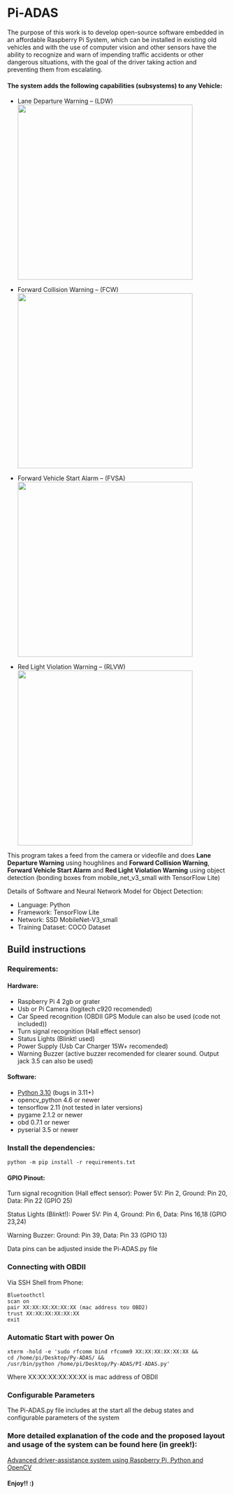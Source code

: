 # Pi-ADAS

The purpose of this work is to develop open-source software embedded in an 
affordable Raspberry Pi System, which can be installed in existing old vehicles and 
with the use of computer vision and other sensors have the ability to recognize and 
warn of impending traffic accidents or other dangerous situations, with the goal of the 
driver taking action and preventing them from escalating.

#### The system adds the following capabilities (subsystems) to any Vehicle:
- Lane Departure Warning – (LDW)
<br><img src="https://github.com/cckats/Pi-ADAS/assets/39501174/2e26c56c-768b-4f9e-a024-72def8d67f47.gif" width="400">

- Forward Collision Warning – (FCW)
<br><img src="https://github.com/cckats/Pi-ADAS/assets/39501174/b2c901f0-7d1e-497b-9936-d08c83242f9c.gif" width="400">

- Forward Vehicle Start Alarm – (FVSA)
<br><img src="https://github.com/cckats/Pi-ADAS/assets/39501174/99443364-d75b-414b-a51b-837accf11a5c" width="400">

- Red Light Violation Warning – (RLVW)
<br><img src="https://github.com/cckats/Pi-ADAS/assets/39501174/877b59c3-51b4-4a8c-91eb-b9b2fa3c750e" width="400">

This program takes a feed from the camera or videofile and does **Lane Departure Warning** using houghlines and 
**Forward Collision Warning**, **Forward Vehicle Start Alarm** and **Red Light Violation Warning** using object detection (bonding boxes from mobile_net_v3_small 
with TensorFlow Lite)

Details of Software and Neural Network Model for Object Detection:

- Language: Python
- Framework: TensorFlow Lite
- Network: SSD MobileNet-V3_small
- Training Dataset: COCO Dataset

## Build instructions

### Requirements:

#### Hardware:
- Raspberry Pi 4 2gb or grater
- Usb or Pi Camera (logitech c920 recomended)
- Car Speed recognition (OBDII GPS Module can also be used (code not included))
- Turn signal recognition (Hall effect sensor)
- Status Lights (Blinkt! used)
- Power Supply (Usb Car Charger 15W+ recomended)
- Warning Buzzer (active buzzer recomended for clearer sound. Output jack 3.5 can also be used)

#### Software:
- [Python 3.10](https://www.python.org) (bugs in 3.11+)
- opencv_python 4.6 or newer
- tensorflow 2.11 (not tested in later versions)
- pygame 2.1.2 or newer
- obd 0.7.1 or newer
- pyserial 3.5 or newer

### Install the dependencies:
```
python -m pip install -r requirements.txt 
```
#### GPIO Pinout: 

Turn signal recognition (Hall effect sensor): 
Power 5V: Pin 2, Ground: Pin 20, Data: Pin 22 (GPIO 25) 

Status Lights (Blinkt!): 
Power 5V: Pin 4, Ground: Pin 6, Data: Pins 16,18 (GPIO 23,24) 

Warning Buzzer: 
Ground: Pin 39, Data: Pin 33 (GPIO 13) 

Data pins can be adjusted inside the Pi-ADAS.py file


### Connecting with OBDII
Via SSH Shell from Phone:
```
Bluetoothctl 
scan on 
pair XX:XX:XX:XX:XX:XX (mac address του OBD2) 
trust XX:XX:XX:XX:XX:XX
exit
```

### Automatic Start with power On

```
xterm -hold -e 'sudo rfcomm bind rfcomm9 XX:XX:XX:XX:XX:XX && 
cd /home/pi/Desktop/Py-ADAS/ && 
/usr/bin/python /home/pi/Desktop/Py-ADAS/PI-ADAS.py'
```
Where XX:XX:XX:XX:XX:XX is mac address of OBDII

### Configurable Parameters 

The Pi-ADAS.py file includes at the start all the debug states and configurable parameters of the system


### More detailed explanation of the code and the proposed layout and usage of the system can be found here (in greek!):
[Advanced driver-assistance system using Raspberry Pi, Python and OpenCV](https://polynoe.lib.uniwa.gr/xmlui/handle/11400/4071)

#### Enjoy!! :)

